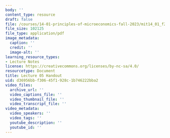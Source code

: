 ```yaml
---
body: ''
content_type: resource
draft: false
file: /courses/14-01-principles-of-microeconomics-fall-2023/mit14_01_f23_handout5.pdf
file_size: 102125
file_type: application/pdf
image_metadata:
  caption: ''
  credit: ''
  image-alt: ''
learning_resource_types:
- Lecture Notes
license: https://creativecommons.org/licenses/by-nc-sa/4.0/
resourcetype: Document
title: Lecture 05 Handout
uid: d36956bb-f306-45f1-928c-1b746222bba2
video_files:
  archive_url: ''
  video_captions_file: ''
  video_thumbnail_file: ''
  video_transcript_file: ''
video_metadata:
  video_speakers: ''
  video_tags: ''
  youtube_description: ''
  youtube_id: ''
---
```


